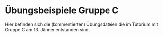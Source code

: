 # Übungsbeispiele Gruppe C
Hier befinden sich die (kommentierten) Übungsdateien die im Tutorium mit Gruppe C am 13. Jänner entstanden sind.